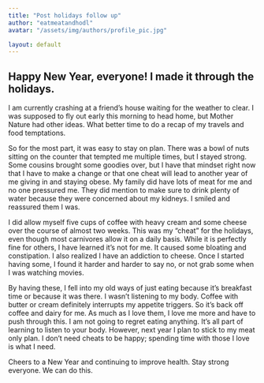 ```yaml
---
title: "Post holidays follow up"
author: "eatmeatandhodl"
avatar: "/assets/img/authors/profile_pic.jpg"

layout: default
---
```


<div class="post"><h2 class="pageTitle">Happy New Year, everyone! I made it through the holidays.</h2>

<p>I am currently crashing at a friend’s house waiting for the weather to clear. I was supposed to fly out early this morning to head home, but Mother Nature had other ideas. What better time to do a recap of my travels and food temptations.</p>

<p>So for the most part, it was easy to stay on plan. There was a bowl of nuts sitting on the counter that tempted me multiple times, but I stayed strong. Some cousins brought some goodies over, but I have that mindset right now that I have to make a change or that one cheat will lead to another year of me giving in and staying obese. My family did have lots of meat for me and no one pressured me. They did mention to make sure to drink plenty of water because they were concerned about my kidneys. I smiled and reassured them I was.</p>

<p>I did allow myself five cups of coffee with heavy cream and some cheese over the course of almost two weeks. This was my “cheat” for the holidays, even though most carnivores allow it on a daily basis. While it is perfectly fine for others, I have learned it’s not for me. It caused some bloating and constipation. I also realized I have an addiction to cheese. Once I started having some, I found it harder and harder to say no, or not grab some when I was watching movies.</p>

<p>By having these, I fell into my old ways of just eating because it’s breakfast time or because it was there. I wasn’t listening to my body. Coffee with butter or cream definitely interrupts my appetite triggers. So it’s back off coffee and dairy for me. As much as I love them, I love me more and have to push through this. I am not going to regret eating anything. It’s all part of learning to listen to your body. However, next year I plan to stick to my meat only plan. I don’t need cheats to be happy; spending time with those I love is what I need.</p>

<p>Cheers to a New Year and continuing to improve health. Stay strong everyone. We can do this.</p>
</div>